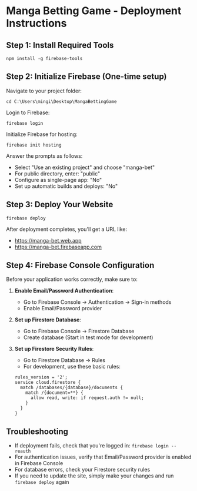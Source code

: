 # Manga Betting Game - Deployment Instructions

## Step 1: Install Required Tools
```
npm install -g firebase-tools
```

## Step 2: Initialize Firebase (One-time setup)
Navigate to your project folder:
```
cd C:\Users\mingi\Desktop\MangaBettingGame
```

Login to Firebase:
```
firebase login
```

Initialize Firebase for hosting:
```
firebase init hosting
```
Answer the prompts as follows:
- Select "Use an existing project" and choose "manga-bet"
- For public directory, enter: "public"
- Configure as single-page app: "No"
- Set up automatic builds and deploys: "No"

## Step 3: Deploy Your Website
```
firebase deploy
```

After deployment completes, you'll get a URL like:
- https://manga-bet.web.app
- https://manga-bet.firebaseapp.com

## Step 4: Firebase Console Configuration

Before your application works correctly, make sure to:

1. **Enable Email/Password Authentication**:
   - Go to Firebase Console → Authentication → Sign-in methods
   - Enable Email/Password provider

2. **Set up Firestore Database**:
   - Go to Firebase Console → Firestore Database
   - Create database (Start in test mode for development)

3. **Set up Firestore Security Rules**:
   - Go to Firestore Database → Rules
   - For development, use these basic rules:
   
   ```
   rules_version = '2';
   service cloud.firestore {
     match /databases/{database}/documents {
       match /{document=**} {
         allow read, write: if request.auth != null;
       }
     }
   }
   ```

## Troubleshooting

- If deployment fails, check that you're logged in: `firebase login --reauth`
- For authentication issues, verify that Email/Password provider is enabled in Firebase Console
- For database errors, check your Firestore security rules
- If you need to update the site, simply make your changes and run `firebase deploy` again
